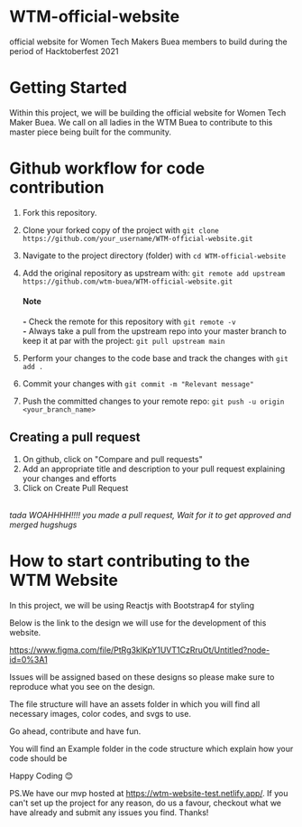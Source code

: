 # WTM-official-website

official website for Women Tech Makers Buea members to build during the period of Hacktoberfest 2021

# Getting Started

Within this project, we will be building the official website for Women Tech Maker Buea.
We call on all ladies in the WTM Buea to contribute to this master piece being built for the community.

# Github workflow for code contribution

1. Fork this repository.

2. Clone your forked copy of the project with ```git clone https://github.com/your_username/WTM-official-website.git```

3. Navigate to the project directory (folder) with ```cd WTM-official-website```

4. Add the original repository as upstream with: ```git remote add upstream https://github.com/wtm-buea/WTM-official-website.git```
    #### Note
    <b>-</b> Check the remote for this repository with ``` git remote -v ``` <br>
    <b>-</b> Always take a pull from the upstream repo into your master branch to keep it at par with the project: ```git pull upstream main```
  
5. Perform your changes to the code base and track the changes with ```git add .```

7. Commit your changes with ```git commit -m "Relevant message"```

8. Push the committed changes to your remote repo: ```git push -u origin <your_branch_name>```

## Creating a pull request
1. On github, click on "Compare and pull requests"
2. Add an appropriate title and description to your pull request explaining your changes and efforts
3. Click on Create Pull Request
<br/>
<em>tada WOAHHHH!!!! you made a pull request, Wait for it to get approved and merged hugshugs</em>

# How to start contributing to the WTM Website

In this project, we will be using Reactjs with Bootstrap4 for styling

Below is the link to the design we will use for the development of this website.

https://www.figma.com/file/PtRg3klKpY1UVT1CzRruOt/Untitled?node-id=0%3A1

Issues will be assigned based on these designs so please make sure to reproduce what you see on the design.

The file structure will have an assets folder in which you will find all necessary images, color codes, and svgs to use.

Go ahead, contribute and have fun.

You will find an Example folder in the code structure which explain how your code should be

Happy Coding 😊


PS.We have our mvp hosted at https://wtm-website-test.netlify.app/. If you can't set up the project for any reason, do us a favour, 
checkout what we have already and submit any issues you find. Thanks!
